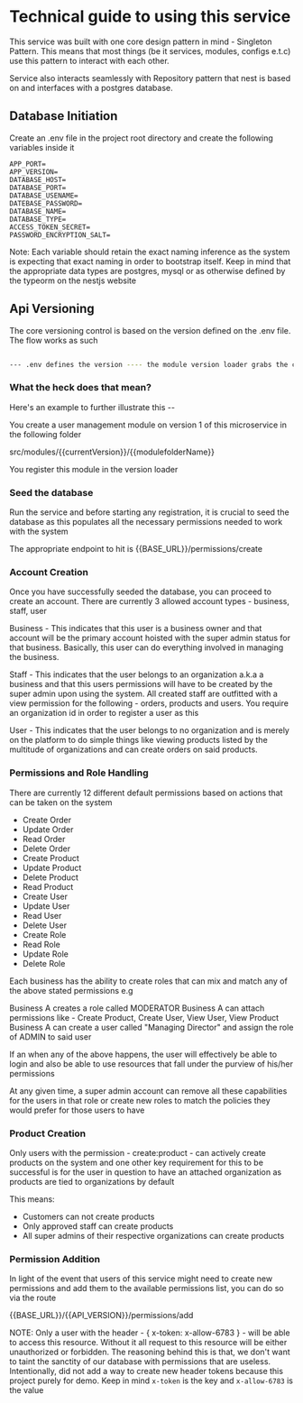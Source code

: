 # Technical guide to using this service

This service was built with one core design pattern in mind - Singleton Pattern. This means that most things (be it services, modules, configs e.t.c) use this pattern to interact with each other.

Service also interacts seamlessly with Repository pattern that nest is based on and interfaces with a postgres database.

## Database Initiation

Create an .env file in the project root directory and create the following variables inside it

```env
APP_PORT=
APP_VERSION=
DATABASE_HOST=
DATABASE_PORT=
DATABASE_USENAME=
DATEBASE_PASSWORD=
DATABASE_NAME=
DATABASE_TYPE=
ACCESS_TOKEN_SECRET=
PASSWORD_ENCRYPTION_SALT=
```

Note: Each variable should retain the exact naming inference as the system is expecting that exact naming in order to bootstrap itself. Keep in mind that the appropriate data types are postgres, mysql or as otherwise defined by the typeorm on the nestjs website

## Api Versioning

The core versioning control is based on the version defined on the .env file. The flow works as such

```bash

--- .env defines the version ---- the module version loader grabs the created version number if it exists ---- version loader loads all the modules inside the version folder

```

### What the heck does that mean?

Here's an example to further illustrate this --

You create a user management module on version 1 of this microservice in the following folder

src/modules/{{currentVersion}}/{{modulefolderName}}

You register this module in the version loader

### Seed the database

Run the service and before starting any registration, it is crucial to seed the database as this populates all the necessary permissions needed to work with the system

The appropriate endpoint to hit is {{BASE_URL}}/permissions/create

### Account Creation

Once you have successfully seeded the database, you can proceed to create an account. There are currently 3 allowed account types - business, staff, user

Business - This indicates that this user is a business owner and that account will be the primary account hoisted with the super admin status for that business. Basically, this user can do everything involved in managing the business.

Staff - This indicates that the user belongs to an organization a.k.a a business and that this users permissions will have to be created by the super admin upon using the system. All created staff are outfitted with a view permission for the following - orders, products and users. You require an organization id in order to register a user as this

User - This indicates that the user belongs to no organization and is merely on the platform to do simple things like viewing products listed by the multitude of organizations and can create orders on said products.

### Permissions and Role Handling

There are currently 12 different default permissions based on actions that can be taken on the system

- Create Order
- Update Order
- Read Order
- Delete Order
- Create Product
- Update Product
- Delete Product
- Read Product
- Create User
- Update User
- Read User
- Delete User
- Create Role
- Read Role
- Update Role
- Delete Role

Each business has the ability to create roles that can mix and match any of the above stated permissions e.g

Business A creates a role called MODERATOR
Business A can attach permissions like - Create Product, Create User, View User, View Product
Business A can create a user called "Managing Director" and assign the role of ADMIN to said user

If an when any of the above happens, the user will effectively be able to login and also be able to use resources that fall under the purview of his/her permissions

At any given time, a super admin account can remove all these capabilities for the users in that role or create new roles to match the policies they would prefer for those users to have

### Product Creation

Only users with the permission - create:product - can actively create products on the system and one other key requirement for this to be successful is for the user in question to have an attached organization as products are tied to organizations by default

This means:

- Customers can not create products
- Only approved staff can create products
- All super admins of their respective organizations can create products

### Permission Addition

In light of the event that users of this service might need to create new permissions and add them to the available permissions list, you can do so via the route

{{BASE_URL}}/{{API_VERSION}}/permissions/add

NOTE: Only a user with the header - { x-token: x-allow-6783 } - will be able to access this resource. Without it all request to this resource will be either unauthorized or forbidden. The reasoning behind this is that, we don't want to taint the sanctity of our database with permissions that are useless. Intentionally, did not add a way to create new header tokens because this project purely for demo. Keep in mind `x-token` is the key and `x-allow-6783` is the value
